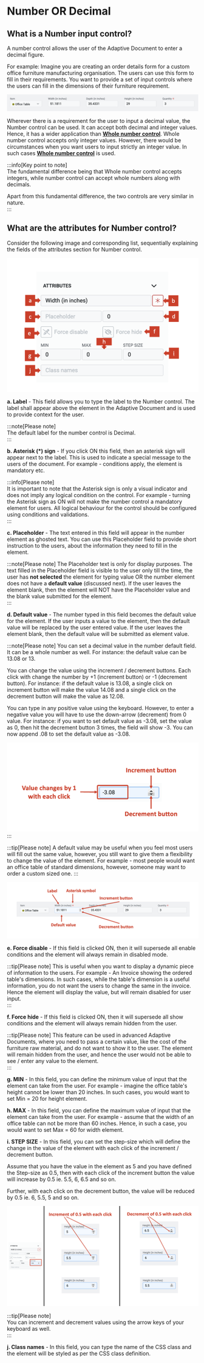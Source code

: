 # Number OR Decimal

## What is a Number input control?

A number control allows the user of the Adaptive Document to enter a decimal figure. 

For example: Imagine you are creating an order details form for a custom office furniture manufacturing organisation. The users  can use this form to fill in their requirements. You want to provide a set of input controls where the users can fill in the dimensions of their furniture requirement.

![Image showing number input](<Number 1.png>)

Wherever there is a requirement for the user to input a decimal value, the Number control can be used. It can accept both decimal and integer values. Hence, it has a wider application than <a href="https://docs.rapidplatform.com/docs/Rapid/Keyper%20Manual/Adaptive%20Designer/Adaptive%20Controls/inputs-overview/Whole%20Number/" target="_blank">**Whole number control**</a>. Whole number control accepts only integer values. However, there would be circumstances when you want users to input strictly an integer value. In such cases <a href="https://docs.rapidplatform.com/docs/Rapid/Keyper%20Manual/Adaptive%20Designer/Adaptive%20Controls/inputs-overview/Whole%20Number/" target="_blank">**Whole number control**</a> is used.

:::info[Key point to note]  
 The fundamental difference being that Whole number control accepts integers, while number control can accept whole numbers along with decimals.    
 
 Apart from this fundamental difference, the two controls are very similar in nature.  
:::

## What are the attributes for Number control?

Consider the following image and corresponding list, sequentially explaining the fields of the attributes section for Number control.

![Image showing attributes field for number control](<number 2.png>)


   **a. Label** - This field allows you to type the label to the Number control. The label shall appear above the element in the Adaptive Document and is used to provide context for the user.  

   :::note[Please note]  
   The default label for the number control is Decimal.  
   :::

   **b. Asterisk (*) sign** - If you click ON this field, then an asterisk sign will appear next to the label. This is used to indicate a special message to the users of the document. For example - conditions apply, the element is mandatory etc.  

   :::info[Please note]  
   It is important to note that the Asterisk sign is only a visual indicator and does not imply any logical condition on the control. For example - turning the Asterisk sign as ON will not make the number control a mandatory element for users. All logical behaviour for the control should be configured using conditions and validations.  
   :::

   **c. Placeholder** - The text entered in this field will appear in the number element as ghosted text. You can use this Placeholder field to provide short instruction to the users, about the information they need to fill in the element.   

   :::note[Please note]
   The Placeholder text is only for display purposes. 
   The text filled in the Placeholder field is visible to the user only till the time, the user has **not selected** the element for typing value OR the number element does not have a **default value** (discussed next). If the user leaves the element blank, then the element will NOT have the Placeholder value and the blank value submitted for the element.  
   :::

   **d. Default value** - The number typed in this field becomes the default value for the element. If the user inputs a value to the element, then the default value will be replaced by the user entered value. If the user leaves the element blank, then the default value will be submitted as element value. 

   :::note[Please note]
   You can set a decimal value in the number default field. It can be a whole number as well. For instance: the default value can be 13.08 or 13.

   You can change the value using the increment / decrement buttons. Each click with change the number by +1 (increment button) or -1 (decrement button). For instance: if the default value is 13.08, a single click on increment button will make the value 14.08 and a single click on the decrement button will make the value as 12.08.

   You can type in any positive value using the keyboard. However, to enter a negative value you will have to use the down-arrow (decrement) from 0 value. For instance: if you want to set default value as -3.08, set the value as 0, then hit the decrement button 3 times, the field will show -3. You can now append .08 to set the default value as -3.08.

   ![Image showing change in default value using buttons](<number 3.png>)
   :::

   :::tip[Please note]
   A default value may be useful when you feel most users will fill out the same value, however, you still want to give them a flexibility to change the value of the element. For example - most people would want an office table of standard dimensions, however, someone may want to order a custom sized one.
   :::

  ![Image showing label and default value](<number 4.png>)

   **e. Force disable** - If this field is clicked ON, then it will supersede all enable conditions and the element will always remain in disabled mode.

   :::tip[Please note]
   This is useful when you want to display a dynamic piece of information to the users. For example - An Invoice showing the ordered table's dimensions. In such cases, while the table's dimension is a useful information, you do not want the users to change the same in the invoice. Hence the element will display the value, but will remain disabled for user input.  
   :::

   **f. Force hide** - If this field is clicked ON, then it will supersede all show conditions and the element will always remain hidden from the user.

   :::tip[Please note]
   This feature can be used in advanced Adaptive Documents, where you need to pass a certain value, like the cost of the furniture raw material, and do not want to show it to the user. The element will remain hidden from the user, and hence the user would not be able to see / enter any value to the element.  
   :::

   **g. MIN** - In this field, you can define the minimum value of input that the element can take from the user. For example - imagine the office table's height cannot be lower than 20 inches. In such cases, you would want to set Min = 20 for height element.

   **h. MAX** - In this field, you can define the maximum value of input that the element can take from the user. For example - assume that the width of an office table can not be more than 60 inches. Hence, in such a case, you would want to set Max = 60 for width element.

   **i. STEP SIZE** - In this field, you can set the step-size which will define the change in the value of the element with each click of the increment / decrement button.

   Assume that you have the value in the element as 5 and you have defined the Step-size as 0.5, then with each click of the increment button the value will increase by 0.5 ie. 5.5, 6, 6.5 and so on.

   Further, with each click on the decrement button, the value will be reduced by 0.5 ie. 6, 5.5, 5 and so on.

   ![Image showing increment and decrement in value using step size](<number 5.png>)

   :::tip[Please note]  
   You can increment and decrement values using the arrow keys of your keyboard as well.  
   :::

   **j. Class names** - In this field, you can type the name of the CSS class and the element will be styled as per the CSS class definition.
